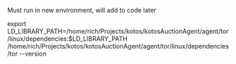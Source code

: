 
Must run in new environment, will add to code later

export LD_LIBRARY_PATH=/home/rich/Projects/kotos/kotosAuctionAgent/agent/tor/linux/dependencies:$LD_LIBRARY_PATH
/home/rich/Projects/kotos/kotosAuctionAgent/agent/tor/linux/dependencies/tor --version